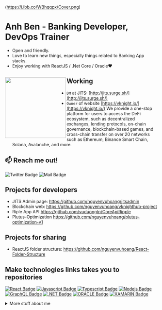 (https://i.ibb.co/WBhqqpx/Cover.png)


# Anh Ben - Banking Developer, DevOps Trainer

- Open and friendly.
- Love to learn new things, especially things related to Banking App stacks.
- Enjoy working with ReactJS / .Net Core / Oracle❤

## Working <a href="https://github.com/nguyenvuhoang"><img align="left" width="auto" height="200" src="https://i.ibb.co/bvbHW4z/4884785.jpg"></a>

- `DM` at JITS: [http://jits.surge.sh/](http://jits.surge.sh/)
- `Owner` of website [https://vknight.io/](https://vknight.io/) We provide a one-stop platform for users to access the DeFi ecosystem, such as decentralized exchanges, lending protocols, on-chain governance, blockchain-based games, and cross-chain transfer on over 20 networks such as Ethereum, Binance Smart Chain, Solana, Avalanche, and more.

## :mailbox: Reach me out!

![Twitter Badge](https://img.shields.io/twitter/follow/nguyenvuhoangz?style=social) ![Mail Badge](https://img.shields.io/youtube/channel/views/UCd77wPtz6n-V0-0oUBBP18Q?style=social)


## Projects for developers

- JITS Admin page: https://github.com/nguyenvuhoang/jitsadmin
- Blockchain web: https://github.com/nguyenvuhoang/vknighthub-project
- Riple App API https://github.com/vuduongtp/CoreApiRipple
- Plutus-Optimization https://github.com/nguyenvuhoang/plutus-optimization-v1

## Projects for sharing

- ReactJS folder structure: https://github.com/nguyenvuhoang/React-Folder-Structure

## Make technologies links takes you to repositories

[![React Badge](https://img.shields.io/badge/-React-61DBFB?style=for-the-badge&labelColor=black&logo=react&logoColor=61DBFB)](#) [![Javascript Badge](https://img.shields.io/badge/-Javascript-F0DB4F?style=for-the-badge&labelColor=black&logo=javascript&logoColor=F0DB4F)](#) [![Typescript Badge](https://img.shields.io/badge/-Typescript-007acc?style=for-the-badge&labelColor=black&logo=typescript&logoColor=007acc)](#) [![Nodejs Badge](https://img.shields.io/badge/-Nodejs-3C873A?style=for-the-badge&labelColor=black&logo=node.js&logoColor=3C873A)](#) [![GraphQL Badge](https://img.shields.io/badge/-GraphQl-e535ab?style=for-the-badge&labelColor=black&logo=node.js&logoColor=e535ab)](#) [![.NET Badge](https://img.shields.io/badge/-.NET-0cb56e?style=for-the-badge&labelColor=black&logo=dotnet&logoColor=0cb56e)](#) [![ORACLE Badge](https://img.shields.io/badge/-ORACLE-ff5f1f?style=for-the-badge&labelColor=black&logo=oracle&logoColor=ff5f1f)](#) [![XAMARIN Badge](https://img.shields.io/badge/-XAMARIN-099df9?style=for-the-badge&labelColor=black&logo=xamarin&logoColor=099df9)](#) 


<details>
<summary>
  More stuff about me
</summary>

<br >

I love sharing knowledge and putting tutorials, courses and posts together for helping other developers.


#### Coding Stats

<!--START_SECTION:waka-->
```text
TypeScript   15 hrs 41 mins  ████████████████████▓░░░░   82.29 % 
HTML         1 hr 50 mins    ██▒░░░░░░░░░░░░░░░░░░░░░░   09.61 % 
Markdown     1 hr 27 mins    ██░░░░░░░░░░░░░░░░░░░░░░░   07.63 % 
Other        2 mins          ░░░░░░░░░░░░░░░░░░░░░░░░░   00.25 % 
YAML         2 mins          ░░░░░░░░░░░░░░░░░░░░░░░░░   00.19 % 
```
<!--END_SECTION:waka-->
